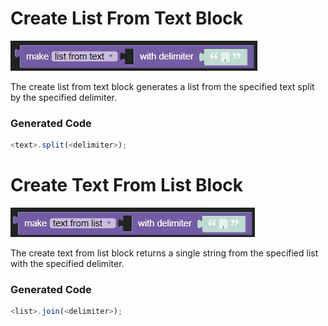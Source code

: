 # Create List From Text Block

![Create List From Text](../../images/list/list_from_text.jpg)

The create list from text block generates a list from the specified text split by the specified delimiter.

### Generated Code

```js
<text>.split(<delimiter>);

```

# Create Text From List Block

![Create Text From List](../../images/list/text_from_list.jpg)

The create text from list block returns a single string from the specified list with the specified delimiter.

### Generated Code


```js
<list>.join(<delimiter>);
```


